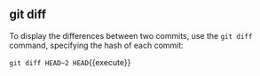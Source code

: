 ## git diff

To display the differences between two commits, use the `git diff` command, specifying the hash of each commit:

`git diff HEAD~2 HEAD`{{execute}}
